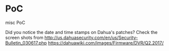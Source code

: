 # PoC
misc PoC 

Did you notice the date and time stamps on Dahua's patches?
Check the screen shots from
http://us.dahuasecurity.com/en/us/Security-Bulletin_030617.php
https://dahuawiki.com/images/Firmware/DVR/Q2.2017/
